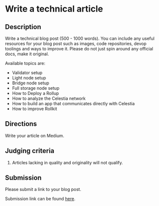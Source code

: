 # Write a technical article

## Description

Write a technical blog post (500 - 1000 words). You can include any useful
resources for your blog post such as images, code repositories, devop
toolings and ways to improve it. Please do not just spin around any
official docs, make it original.

Available topics are:

- Validator setup
- Light node setup
- Bridge node setup
- Full storage node setup
- How to Deploy a Rollup
- How to analyze the Celestia network
- How to build an app that communicates directly with Celestia
- How to improve Rollkit

## Directions

Write your article on Medium.

## Judging criteria

1. Articles lacking in quality and originality will not qualify.

## Submission

Please submit a link to your blog post.

Submission link can be found [here](https://celestia.knack.com/theblockspacerace#testnet-portal).
